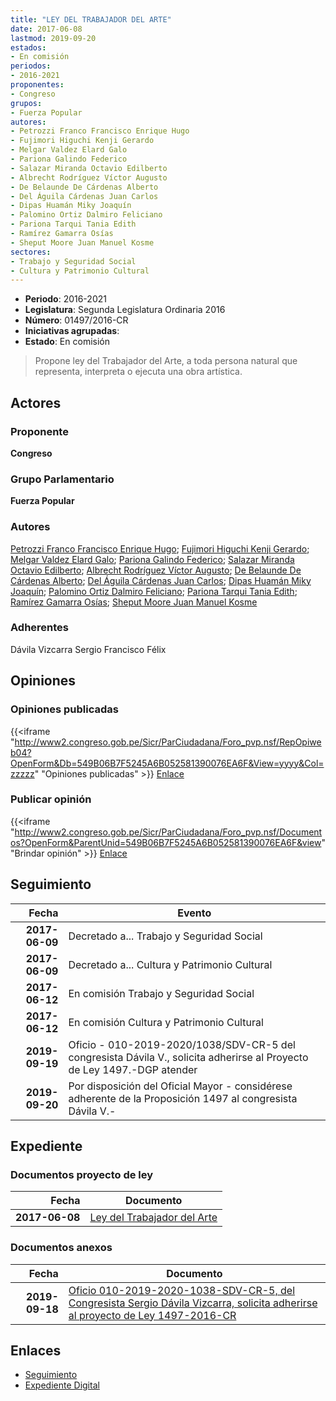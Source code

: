 ```yaml
---
title: "LEY DEL TRABAJADOR DEL ARTE"
date: 2017-06-08
lastmod: 2019-09-20
estados:
- En comisión
periodos:
- 2016-2021
proponentes:
- Congreso
grupos:
- Fuerza Popular
autores:
- Petrozzi Franco Francisco Enrique Hugo
- Fujimori Higuchi Kenji Gerardo
- Melgar Valdez Elard Galo
- Pariona Galindo Federico
- Salazar Miranda Octavio Edilberto
- Albrecht Rodríguez Víctor Augusto
- De Belaunde De Cárdenas Alberto
- Del Águila Cárdenas Juan Carlos
- Dipas Huamán Miky Joaquín
- Palomino Ortiz Dalmiro Feliciano
- Pariona Tarqui Tania Edith
- Ramírez Gamarra Osías
- Sheput Moore Juan Manuel Kosme
sectores:
- Trabajo y Seguridad Social
- Cultura y Patrimonio Cultural
---
```

- **Periodo**: 2016-2021
- **Legislatura**: Segunda Legislatura Ordinaria 2016
- **Número**: 01497/2016-CR
- **Iniciativas agrupadas**: 
- **Estado**: En comisión

> Propone ley del Trabajador del Arte, a toda persona natural que representa, interpreta o ejecuta una obra artística.


## Actores

### Proponente

**Congreso**

### Grupo Parlamentario

**Fuerza Popular**

### Autores

[Petrozzi Franco Francisco Enrique Hugo](mailto:mailto:fpetrozzi@congreso.gob.pe); [Fujimori Higuchi Kenji Gerardo](mailto:mailto:kfujimorih@congreso.gob.pe); [Melgar Valdez Elard Galo](mailto:mailto:emelgar@congreso.gob.pe); [Pariona Galindo Federico](mailto:mailto:fpariona@congreso.gob.pe); [Salazar Miranda Octavio Edilberto](mailto:mailto:osalazar@congreso.gob.pe); [Albrecht Rodríguez Víctor Augusto](mailto:mailto:valbrecht@congreso.gob.pe); [De Belaunde De Cárdenas Alberto](mailto:mailto:adebelaunde@congreso.gob.pe); [Del Águila Cárdenas Juan Carlos](mailto:mailto:jdelaguila@congreso.gob.pe); [Dipas Huamán Miky Joaquín](mailto:mailto:mdipas@congreso.gob.pe); [Palomino Ortiz Dalmiro Feliciano](mailto:mailto:dfpalomino@congreso.gob.pe); [Pariona Tarqui Tania Edith](mailto:mailto:tpariona@congreso.gob.pe); [Ramírez Gamarra Osías](mailto:mailto:oramirez@congreso.gob.pe); [Sheput Moore Juan Manuel Kosme](mailto:mailto:jsheput@congreso.gob.pe)

### Adherentes

Dávila Vizcarra Sergio Francisco Félix

## Opiniones

### Opiniones publicadas

{{<iframe "http://www2.congreso.gob.pe/Sicr/ParCiudadana/Foro_pvp.nsf/RepOpiweb04?OpenForm&Db=549B06B7F5245A6B052581390076EA6F&View=yyyy&Col=zzzzz" "Opiniones publicadas" >}}
[Enlace](http://www2.congreso.gob.pe/Sicr/ParCiudadana/Foro_pvp.nsf/RepOpiweb04?OpenForm&Db=549B06B7F5245A6B052581390076EA6F&View=yyyy&Col=zzzzz)

### Publicar opinión

{{<iframe "http://www2.congreso.gob.pe/Sicr/ParCiudadana/Foro_pvp.nsf/Documentos?OpenForm&ParentUnid=549B06B7F5245A6B052581390076EA6F&view" "Brindar opinión" >}}
[Enlace](http://www2.congreso.gob.pe/Sicr/ParCiudadana/Foro_pvp.nsf/Documentos?OpenForm&ParentUnid=549B06B7F5245A6B052581390076EA6F&view)


## Seguimiento

| Fecha | Evento |
|------:|--------|
| **2017-06-09** | Decretado a... Trabajo y Seguridad Social |
| **2017-06-09** | Decretado a... Cultura y Patrimonio Cultural |
| **2017-06-12** | En comisión Trabajo y Seguridad Social |
| **2017-06-12** | En comisión Cultura y Patrimonio Cultural |
| **2019-09-19** | Oficio - 010-2019-2020/1038/SDV-CR-5 del congresista Dávila V., solicita adherirse al Proyecto de Ley 1497.-DGP atender |
| **2019-09-20** | Por disposición del Oficial Mayor - considérese adherente de la Proposición 1497 al congresista Dávila V.- |

## Expediente

### Documentos proyecto de ley

| Fecha | Documento |
|------:|-----------|
| **2017-06-08** | [Ley del Trabajador del Arte](http://www.leyes.congreso.gob.pe/Documentos/2016_2021/Proyectos_de_Ley_y_de_Resoluciones_Legislativas/PL0149720170608.pdf) |

### Documentos anexos

| Fecha | Documento |
|------:|-----------|
| **2019-09-18** | [Oficio 010-2019-2020-1038-SDV-CR-5, del Congresista Sergio Dávila Vizcarra, solicita adherirse al proyecto de Ley 1497-2016-CR](http://www.leyes.congreso.gob.pe/Documentos/2016_2021/Adhesiones/Proyectos_de_Ley/OFICIO-010-2019-2020-1038-SDV-CR-5.pdf) |

## Enlaces

- [Seguimiento](http://www2.congreso.gob.pe/Sicr/TraDocEstProc/CLProLey2016.nsf/f7fff46988ca05b1052578e100829cc7/61a75e623cde49550525813a00001966?OpenDocument)
- [Expediente Digital](http://www2.congreso.gob.pe/Sicr/TraDocEstProc/CLProLey2016.nsf/f7fff46988ca05b1052578e100829cc7/61a75e623cde49550525813a00001966?OpenDocument&Click=05257FB7005EB655.eb71d0cf91d8294e05256cdf006b5706/$Body/0.1C6C)

